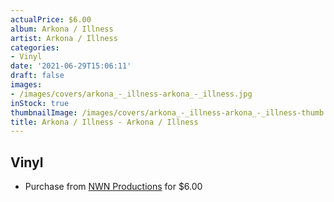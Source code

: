 ```yaml
---
actualPrice: $6.00
album: Arkona / Illness
artist: Arkona / Illness
categories:
- Vinyl
date: '2021-06-29T15:06:11'
draft: false
images:
- /images/covers/arkona_-_illness-arkona_-_illness.jpg
inStock: true
thumbnailImage: /images/covers/arkona_-_illness-arkona_-_illness-thumb.jpg
title: Arkona / Illness - Arkona / Illness
---
```


## Vinyl
* Purchase from [NWN Productions](http://shop.nwnprod.com/index.php?route=product/product&path=76&product_id=3389&sort=pd.name&order=ASC) for $6.00
